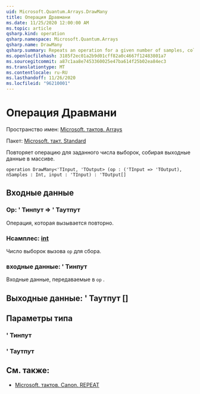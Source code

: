 ```yaml
---
uid: Microsoft.Quantum.Arrays.DrawMany
title: Операция Дравмани
ms.date: 11/25/2020 12:00:00 AM
ms.topic: article
qsharp.kind: operation
qsharp.namespace: Microsoft.Quantum.Arrays
qsharp.name: DrawMany
qsharp.summary: Repeats an operation for a given number of samples, collecting its outputs in an array.
ms.openlocfilehash: 3185f2ec01a2b9d01cff82a0c4667f12483801a7
ms.sourcegitcommit: a87c1aa8e7453360025e47ba614f25b02ea84ec3
ms.translationtype: MT
ms.contentlocale: ru-RU
ms.lasthandoff: 11/26/2020
ms.locfileid: "96210001"
---
```

# <a name="drawmany-operation"></a>Операция Дравмани

Пространство имен: [Microsoft. тактов. Arrays](xref:Microsoft.Quantum.Arrays)

Пакет: [Microsoft. такт. Standard](https://nuget.org/packages/Microsoft.Quantum.Standard)


Повторяет операцию для заданного числа выборок, собирая выходные данные в массиве.

```qsharp
operation DrawMany<'TInput, 'TOutput> (op : ('TInput => 'TOutput), nSamples : Int, input : 'TInput) : 'TOutput[]
```


## <a name="input"></a>Входные данные

### <a name="op--tinput--toutput"></a>Op: ' Тинпут => ' Таутпут 

Операция, которая вызывается повторно.


### <a name="nsamples--int"></a>Нсамплес: [int](xref:microsoft.quantum.lang-ref.int)

Число выборок вызова `op` для сбора.


### <a name="input--tinput"></a>входные данные: ' Тинпут

Входные данные, передаваемые в `op` .



## <a name="output--toutput"></a>Выходные данные: ' Таутпут []



## <a name="type-parameters"></a>Параметры типа

### <a name="tinput"></a>' Тинпут


### <a name="toutput"></a>' Таутпут



## <a name="see-also"></a>См. также:

- [Microsoft. тактов. Canon. REPEAT](xref:Microsoft.Quantum.Canon.Repeat)